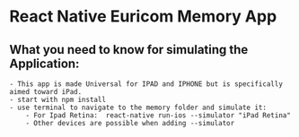 # React Native Euricom Memory App

## What you need to know for simulating the Application:

    - This app is made Universal for IPAD and IPHONE but is specifically aimed toward iPad.
    - start with npm install
    - use terminal to navigate to the memory folder and simulate it:
        - For Ipad Retina:  react-native run-ios --simulator "iPad Retina"
        - Other devices are possible when adding --simulator
